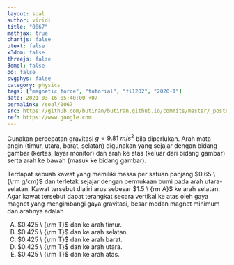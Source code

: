 ```yaml
---
layout: soal
author: viridi
title: "0067"
mathjax: true
chartjs: false
ptext: false
x3dom: false
threejs: false
3dmol: false
oo: false
svgphys: false
category: physics
tags: ["magnetic force", "tutorial", "fi1202", "2020-1"]
date: 2021-03-16 05:40:00 +07
permalink: /soal/0067
src: https://github.com/butiran/butiran.github.io/commits/master/_posts/soal/04/2021-03-16-magnetic-force-7.md
ref: https://www.google.com
---
```

Gunakan percepatan gravitasi $g = 9.81 \ {m/s^2}$ bila diperlukan. Arah mata angin (timur, utara, barat, selatan) digunakan yang sejajar dengan bidang gambar (kertas, layar monitor) dan arah ke atas (keluar dari bidang gambar) serta arah ke bawah (masuk ke bidang gambar).

Terdapat sebuah kawat yang memiliki massa per satuan panjang $0.65 \ {\rm g/cm}$ dan terletak sejajar dengan permukaan bumi pada arah utara-selatan. Kawat tersebut dialiri arus sebesar $1.5 \ \{rm A}$ ke arah selatan. Agar kawat tersebut dapat terangkat secara vertikal ke atas oleh gaya magnet yang mengimbangi gaya gravitasi, besar medan magnet minimum dan arahnya adalah

<ol type="A">
<li>$0.425 \ {\rm T}$ dan ke arah timur.
<li>$0.425 \ {\rm T}$ dan ke arah selatan.
<li>$0.425 \ {\rm T}$ dan ke arah barat.
<li>$0.425 \ {\rm T}$ dan ke arah utara.
<li>$0.425 \ {\rm T}$ dan ke arah atas.
